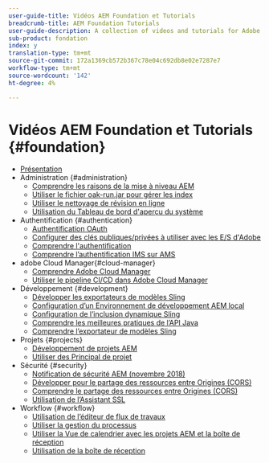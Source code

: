 ```yaml
---
user-guide-title: Vidéos AEM Foundation et Tutorials
breadcrumb-title: AEM Foundation Tutorials
user-guide-description: A collection of videos and tutorials for Adobe Experience Manager Foundation.
sub-product: fondation
index: y
translation-type: tm+mt
source-git-commit: 172a1369cb572b367c78e04c692db8e02e7287e7
workflow-type: tm+mt
source-wordcount: '142'
ht-degree: 4%

---
```



# Vidéos AEM Foundation et Tutorials {#foundation}

+ [Présentation](./overview.md)
+ Administration {#administration}
   + [Comprendre les raisons de la mise à niveau AEM](./administration/understand-reasons-to-upgrade.md)
   + [Utiliser le fichier oak-run.jar pour gérer les index](./administration/use-oak-run-jar-to-manage-indexes.md)
   + [Utiliser le nettoyage de révision en ligne](./administration/use-online-revision-clean-up.md)
   + [Utilisation du Tableau de bord d&#39;aperçu du système](./administration/use-the-system-overview-dashboard.md)
+ Authentification {#authentication}
   + [Authentification OAuth](authentication/oauth-code-sample-develop.md)
   + [Configurer des clés publiques/privées à utiliser avec les E/S d&#39;Adobe](authentication/set-up-public-private-keys-for-use-with-aem-and-adobe-io.md)
   + [Comprendre l&#39;authentification](authentication/authentication-support-article-understand.md)
   + [Comprendre l’authentification IMS sur AMS](authentication/adobe-ims-authentication-technical-video-understand.md)
+ adobe Cloud Manager{#cloud-manager}
   + [Comprendre Adobe Cloud Manager](./cloud-manager/understand-cloud-manager-for-aem.md)
   + [Utiliser le pipeline CI/CD dans Adobe Cloud Manager](./cloud-manager/use-the-cicd-pipeline-in-cloud-manager-for-aem.md)
+ Développement {#development}
   + [Développer les exportateurs de modèles Sling](./development/develop-sling-model-exporter.md)
   + [Configuration d’un Environnement de développement AEM local](./development/set-up-a-local-aem-development-environment.md)
   + [Configuration de l’inclusion dynamique Sling](./development/set-up-sling-dynamic-include.md)
   + [Comprendre les meilleures pratiques de l’API Java](./development/understand-java-api-best-practices.md)
   + [Comprendre l’exportateur de modèles Sling](./development/understand-sling-model-exporter.md)
+ Projets {#projects}
   + [Développement de projets AEM](./projects/develop-aem-projects.md)
   + [Utiliser des Principal de projet](./projects/use-project-masters.md)
+ Sécurité {#security}
   + [Notification de sécurité AEM (novembre 2018)](./security/aem-security-notification-2018-11.md)
   + [Développer pour le partage des ressources entre Origines (CORS)](./security/develop-for-cross-origin-resource-sharing.md)
   + [Comprendre le partage des ressources entre Origines (CORS)](./security/understand-cross-origin-resource-sharing.md)
   + [Utilisation de l’Assistant SSL](./security/use-the-ssl-wizard.md)
+ Workflow {#workflow}
   + [Utilisation de l’éditeur de flux de travaux](./workflow/use-the-workflow-editor.md)
   + [Utiliser la gestion du processus](./workflow/use-workflow-management.md)
   + [Utiliser la Vue de calendrier avec les projets AEM et la boîte de réception](./workflow/use-the-calendar-view-with-aem-projects-and-inbox.md)
   + [Utilisation de la boîte de réception](./workflow/use-the-inbox.md)

